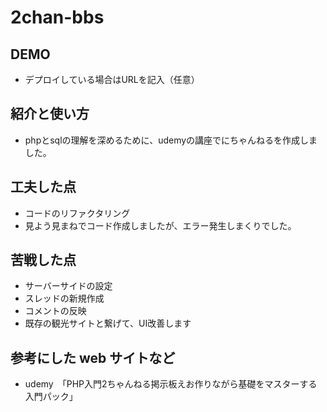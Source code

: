 # 2chan-bbs

## DEMO

  - デプロイしている場合はURLを記入（任意）

## 紹介と使い方

  - phpとsqlの理解を深めるために、udemyの講座でにちゃんねるを作成しました。

## 工夫した点

  - コードのリファクタリング
  - 見よう見まねでコード作成しましたが、エラー発生しまくりでした。

## 苦戦した点

  - サーバーサイドの設定
  - スレッドの新規作成
  - コメントの反映
  - 既存の観光サイトと繋げて、UI改善します

## 参考にした web サイトなど

  - udemy　「PHP入門2ちゃんねる掲示板えお作りながら基礎をマスターする入門パック」
